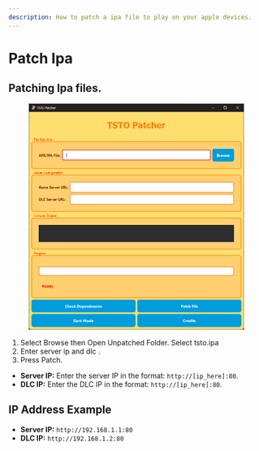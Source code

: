 ```yaml
---
description: How to patch a ipa file to play on your apple devices.
---
```


# Patch Ipa&#x20;

## Patching Ipa files.

<figure><img src="../.gitbook/assets/image.png" alt=""><figcaption></figcaption></figure>



1. Select Browse then Open Unpatched Folder. Select tsto.ipa
2. Enter server ip and dlc .
3. Press Patch.

* **Server IP:** Enter the server IP in the format: `http://[ip_here]:80`.
* **DLC IP:** Enter the DLC IP in the format: `http://[ip_here]:80`.

## &#x20;IP Address Example

* **Server IP:** `http://192.168.1.1:80`
* **DLC IP:** `http://192.168.1.2:80`
